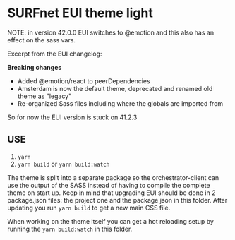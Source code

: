 # SURFnet EUI theme light

NOTE: in version 42.0.0 EUI switches to @emotion and this also has an effect on the sass vars.

Excerpt from the EUI changelog:

**Breaking changes**

-   Added @emotion/react to peerDependencies
-   Amsterdam is now the default theme, deprecated and renamed old theme as "legacy"
-   Re-organized Sass files including where the globals are imported from

So for now the EUI version is stuck on 41.2.3

## USE

1. `yarn`
2. `yarn build` or `yarn build:watch`

The theme is split into a separate package so the orchestrator-client can use the output of the SASS instead of having
to compile the complete theme on start up. Keep in mind that upgrading EUI should be done in 2 package.json files: the
project one and the package.json in this folder. After updating you run `yarn build` to get a new main CSS file.

When working on the theme itself you can get a hot reloading setup by running the `yarn build:watch` in this folder.
